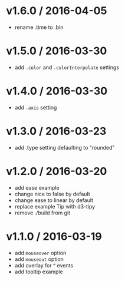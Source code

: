 
v1.6.0 / 2016-04-05
===================

  * rename .time to .bin

v1.5.0 / 2016-03-30
===================

  * add `.color` and `.colorInterpolate` settings

v1.4.0 / 2016-03-30
===================

  * add `.axis` setting

v1.3.0 / 2016-03-23
===================

  * add .type setting defaulting to "rounded"

v1.2.0 / 2016-03-20
===================

  * add ease example
  * change nice to false by default
  * change ease to linear by default
  * replace example Tip with d3-tipy
  * remove ./build from git

v1.1.0 / 2016-03-19
===================

  - add `mouseover` option
  - add `mouseout` option
  - add overlay for ^ events
  - add tooltip example
